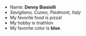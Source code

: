 - Name: **Denny Biasiolli**
- *Savigliano, Cuneo, Piedmont, Italy*
- My favorite food is pizza!
- My hobby is triathlon
- My favorite color is **blue**.
